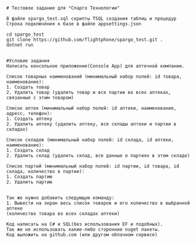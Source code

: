 	# Тестовое задание для "Спарго Технологии"
	
	В файле spargo_test.sql скрипты TSQL создания таблиц и процедур
	Строка подключения к базе в файле appsettings.json
	
	cd spargo_test
	git clone https://github.com/flightphone/spargo_test.git .
	dotnet run
	
	
	#Условие задания
	Написать консольное приложение(Console App) для аптечной компании.

	Список товарных наименований (минимальный набор полей: id товара, наименование):
	1. Создать товар
	2. Удалить товар (удалить товар и все партии во всех аптеках, связанные с этим товаром)

	Список аптек (минимальный набор полей: id аптеки, наименование, адресс, телефон):
	1. Создать аптеку
	2. Удалить аптеку (удалить аптеку, все склады аптеки и партии в складах)

	Список складов (минимальный набор полей: id склада, id аптеки, наименование):
	1. Создать склад
	2. Удалить склад (удалить склад, все данные о партиях в этом складе)

	Список партий (минимальный набор полей: id партии, id товара, id склада, количество в партии):
	1. Создать партию
	2. Удалить партию


	Так же нужно добавить следующую команду:
	1. Вывести на экран весь список товаров и его количество в выбранной аптеке 
	(количество товара во всех складах аптеки)

	Код написать на C# и SQL(без использования EF и подобных). 
	Так же не использовать какие-либо сторонние nuget пакеты.
	Код выложить на github.com (или другом облачном сервисе)
	